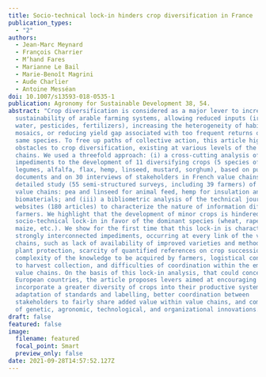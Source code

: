 ```yaml
---
title: Socio-technical lock-in hinders crop diversification in France
publication_types:
  - "2"
authors:
  - Jean-Marc Meynard
  - François Charrier
  - M’hand Fares
  - Marianne Le Bail
  - Marie-Benoît Magrini
  - Aude Charlier
  - Antoine Messéan
doi: 10.1007/s13593-018-0535-1
publication: Agronomy for Sustainable Development 38, 54.
abstract: "Crop diversification is considered as a major lever to increase the
  sustainability of arable farming systems, allowing reduced inputs (irrigation
  water, pesticides, fertilizers), increasing the heterogeneity of habitat
  mosaics, or reducing yield gap associated with too frequent returns of the
  same species. To free up paths of collective action, this article highlights
  obstacles to crop diversification, existing at various levels of the value
  chains. We used a threefold approach: (i) a cross-cutting analysis of
  impediments to the development of 11 diversifying crops (5 species of grain
  legumes, alfalfa, flax, hemp, linseed, mustard, sorghum), based on published
  documents and on 30 interviews of stakeholders in French value chains; (ii) a
  detailed study (55 semi-structured surveys, including 39 farmers) of three
  value chains: pea and linseed for animal feed, hemp for insulation and
  biomaterials; and (iii) a bibliometric analysis of the technical journals and
  websites (180 articles) to characterize the nature of information diffused to
  farmers. We highlight that the development of minor crops is hindered by a
  socio-technical lock-in in favor of the dominant species (wheat, rapeseed,
  maize, etc.). We show for the first time that this lock-in is characterized by
  strongly interconnected impediments, occurring at every link of the value
  chains, such as lack of availability of improved varieties and methods of
  plant protection, scarcity of quantified references on crop successions,
  complexity of the knowledge to be acquired by farmers, logistical constraints
  to harvest collection, and difficulties of coordination within the emerging
  value chains. On the basis of this lock-in analysis, that could concern other
  European countries, the article proposes levers aimed at encouraging actors to
  incorporate a greater diversity of crops into their productive systems:
  adaptation of standards and labelling, better coordination between
  stakeholders to fairly share added value within value chains, and combination
  of genetic, agronomic, technological, and organizational innovations."
draft: false
featured: false
image:
  filename: featured
  focal_point: Smart
  preview_only: false
date: 2021-09-28T14:57:52.127Z
---
```

